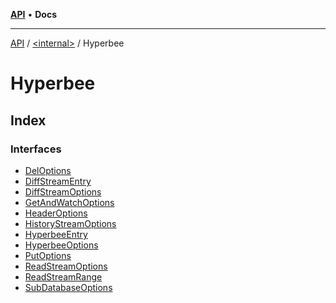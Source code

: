 [**API**](../../../README.md) • **Docs**

***

[API](../../../README.md) / [\<internal\>](../../README.md) / Hyperbee

# Hyperbee

## Index

### Interfaces

- [DelOptions](interfaces/DelOptions.md)
- [DiffStreamEntry](interfaces/DiffStreamEntry.md)
- [DiffStreamOptions](interfaces/DiffStreamOptions.md)
- [GetAndWatchOptions](interfaces/GetAndWatchOptions.md)
- [HeaderOptions](interfaces/HeaderOptions.md)
- [HistoryStreamOptions](interfaces/HistoryStreamOptions.md)
- [HyperbeeEntry](interfaces/HyperbeeEntry.md)
- [HyperbeeOptions](interfaces/HyperbeeOptions.md)
- [PutOptions](interfaces/PutOptions.md)
- [ReadStreamOptions](interfaces/ReadStreamOptions.md)
- [ReadStreamRange](interfaces/ReadStreamRange.md)
- [SubDatabaseOptions](interfaces/SubDatabaseOptions.md)
